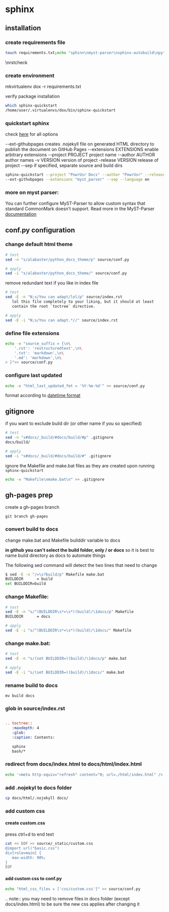 # sphinx

## installation

### create requirements file

```bash
touch requirements.txt;echo "sphinx\nmyst-parser\nsphinx-autobuild\npython-docs-theme" >> requirements.txt
```

\nrstcheck

### create environment

mkvirtualenv dox -r requirements.txt

verify package installation

```bash
which sphinx-quickstart 
/home/user/.virtualenvs/dox/bin/sphinx-quickstart
```

### quickstart sphinx

check [here](https://www.sphinx-doc.org/en/master/usage/quickstart.html) for all options

--ext-githubpages creates .nojekyll file on generated HTML directory to publish the document on GitHub Pages
--extensions EXTENSIONS enable arbitrary extensions
--project PROJECT project name
--author AUTHOR  author names
-v VERSION version of project
-release VERSION release of project
--sep if specified, separate source and build dirs


```bash
sphinx-quickstart --project "PowrUsr Docs" --author "PowrUsr" --release "alpha" -v "2023-12-05" \
--ext-githubpages --extensions "myst_parser" --sep --language en
```

### more on myst parser:

You can further configure MyST-Parser to allow custom syntax that standard CommonMark doesn’t support.
Read more in the MyST-Parser [documentation](https://myst-parser.readthedocs.io/en/latest/using/syntax-optional.html)

## conf.py configuration


### change default html theme

```bash
# test
sed -n "s/alabaster/python_docs_theme/p" source/conf.py

# apply
sed -i "s/alabaster/python_docs_theme/" source/conf.py
```

remove redundant text if you like in index file
```bash
# test
sed -E -n "N;s/You can adapt/lol/p" source/index.rst
   lol this file completely to your liking, but it should at least
   contain the root `toctree` directive.

# apply
sed -E -i "N;s/You can adapt.*//" source/index.rst
```

### define file extensions

```bash
echo -e "source_suffix = {\n\
    '.rst': 'restructuredtext',\n\
    '.txt': 'markdown',\n\
    '.md': 'markdown',\n\
> }">> source/conf.py
```

### configure last updated

```bash
echo -e "html_last_updated_fmt = '%Y-%m-%d'" >> source/conf.py
```
format according to [datetime format](https://docs.python.org/3/library/datetime.html?highlight=strftime#strftime-and-strptime-format-codes)

## gitignore

if you want to exclude build dir (or other name if you so specified)

```bash
# test
sed -n "s#docs/_build/#docs/build/#p" .gitignore 
docs/build/

# apply
sed -i "s#docs/_build/#docs/build/#" .gitignore
```

ignore the Makefile and make.bat files as they are
created upon running `sphinx-quickstart`

```bash
echo -e "Makefile\nmake.bat\n" >> .gitignore 
```

## gh-pages prep

create a gh-pages branch

`git branch gh-pages`

### convert build to docs

change make.bat and Makefile builddir variable to docs

**in github you can't select the build folder, only / or docs**
so it is best to name build directory as docs to automate things


The following sed command will detect the two lines that need to change

```bash
$ sed -E -n "/=\s?build/p" Makefile make.bat 
BUILDDIR      = build
set BUILDDIR=build
```

### change Makefile:

```bash
# test
sed -E -n "s/^(BUILDDIR\s*=\s*)(build)/\1docs/p" Makefile
BUILDDIR      = docs

# apply
sed -E -i "s/^(BUILDDIR\s*=\s*)(build)/\1docs/" Makefile
```

### change make.bat:

```bash
# test
sed -E -n "s/(set BUILDDIR=)(build)/\1docs/p" make.bat

# apply
sed -E -i "s/(set BUILDDIR=)(build)/\1docs/" make.bat
```

### rename build to docs

`mv build docs`

### glob in source/index.rst

```rst

.. toctree::
   :maxdepth: 4
   :glob:
   :caption: Contents:

   sphinx
   bash/*

```

### redirect from docs/index.html to docs/html/index.html

```bash
echo '<meta http-equiv="refresh" content="0; url=./html/index.html" />' >> docs/index.html
```
### add .nojekyl to docs folder

```bash
cp docs/html/.nojekyll docs/
```

### add custom css

#### create custom.css

press ctrl+d to end text

```bash
cat << EOF >> source/_static/custom.css
@import url("basic.css")
div[role=main] {
   max-width: 90%;
}
EOF
```

#### add custom css to conf.py

```bash
echo "html_css_files = ['css/custom.css']" >> source/conf.py
```

.. note:: you may need to remove files in docs folder (except docs/index.html) to be sure the new css applies after changing it 

